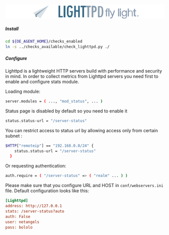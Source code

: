 ![Lighttpd](../../images/lighty.png)

##### **Install**

```bash
cd ${OE_AGENT_HOME}/checks_enabled
ln -s ../checks_available/check_lighttpd.py ./
```

##### **Configure**

Lighttpd is a lightweight  HTTP servers build with performance and security in mind. 
In order to collect metrics from Lighttpd servers you need first to enable and configure stats module.  

Loading module:

```bash
server.modules = ( ..., "mod_status", ... )
```

Status page is disabled by default so you need to enable it

```bash
status.status-url = "/server-status"
```

You can restrict access to status url by allowing access only from certain subnet :

```bash
$HTTP["remoteip"] == "192.168.0.0/24" {
    status.status-url = "/server-status" 
  }

```

Or requesting authentication:
 
```bash
auth.require = ( "/server-status" => ( "realm" ... ) )
```

Please make sure that you configure URL and HOST in `conf/webservers.ini` file.
Default configuration looks like this: 

```ini
[Lighttpd]
address: http://127.0.0.1
stats: /server-status?auto
auth: False
user: netangels
pass: bololo
```
